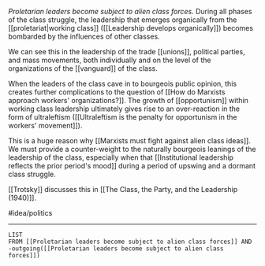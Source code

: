 *Proletarian leaders become subject to alien class forces.* During all phases of the class struggle, the leadership that emerges organically from the [[proletariat|working class]] ([[Leadership develops organically]]) becomes bombarded by the influences of other classes. 

We can see this in the leadership of the trade [[unions]], political parties, and mass movements, both individually and on the level of the organizations of the [[vanguard]] of the class. 

When the leaders of the class cave in to bourgeois public opinion, this creates further complications to the question of [[How do Marxists approach workers' organizations?]]. The growth of [[opportunism]] within working class leadership ultimately gives rise to an over-reaction in the form of ultraleftism ([[Ultraleftism is the penalty for opportunism in the workers' movement]]). 

This is a huge reason why [[Marxists must fight against alien class ideas]]. We must provide a counter-weight to the naturally bourgeois leanings of the leadership of the class, especially when that [[Institutional leadership reflects the prior period's mood]] during a period of upswing and a dormant class struggle.

[[Trotsky]] discusses this in [[The Class, the Party, and the Leadership (1940)]]. 

#idea/politics 

---
```dataview
LIST
FROM [[Proletarian leaders become subject to alien class forces]] AND -outgoing([[Proletarian leaders become subject to alien class forces]])
```